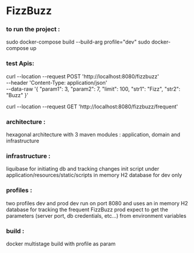 # FizzBuzz

### to run the project :
sudo docker-compose build --build-arg profile="dev"
sudo docker-compose up

### test Apis:

curl --location --request POST 'http://localhost:8080/fizzbuzz' \
--header 'Content-Type: application/json' \
--data-raw '{
"param1": 3,
"param2": 7,
"limit": 100,
"str1": "Fizz",
"str2": "Buzz"
}'

curl --location --request GET 'http://localhost:8080/fizzbuzz/frequent'


### architecture :
hexagonal architecture with 3 maven modules : application, domain and infrastructure

### infrastructure :
liquibase for initiating db and tracking changes 
init script under application/resources/static/scripts
in memory H2 database for dev only 

### profiles : 
two profiles dev and prod 
dev run on port 8080 and uses an in memory H2 database for tracking the frequent FizzBuzz
prod expect to get the parameters (server port, db credentials, etc...) from environment variables 

### build :
docker multistage build with profile as param


